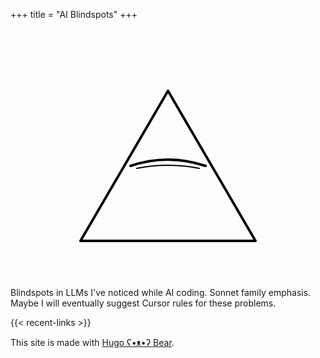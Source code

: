 +++
title = "AI Blindspots"
+++

<!-- Define the CSS variable for stroke color -->
<style>
:root {
  --stroke-color: black;
}
@media (prefers-color-scheme: dark) {
  :root {
    --stroke-color: white;
  }
}
svg {
  display: block;
  margin: 0 auto;
}
</style>

<!-- Inline SVG for the Eye of Providence -->
<svg xmlns="http://www.w3.org/2000/svg" width="400" height="400" viewBox="0 0 200 200" stroke-linecap="round" stroke-linejoin="round">
  <!-- Pyramid -->
  <polygon points="30,170 170,170 100,50" fill="none" stroke="var(--stroke-color)" stroke-width="2"/>
  <!-- Closed eye: a subtle curved eyelid -->
  <path d="M70,110 Q100,100 130,110" fill="none" stroke="var(--stroke-color)" stroke-width="2"/>
  <!-- Delicate crease detail -->
  <path d="M75,112 Q100,107 125,112" fill="none" stroke="var(--stroke-color)" stroke-width="1"/>
</svg>

Blindspots in LLMs I've noticed while AI coding. Sonnet family emphasis.  Maybe I will eventually suggest Cursor rules for these problems.

{{< recent-links >}}

This site is made with [Hugo ʕ•ᴥ•ʔ Bear](https://github.com/janraasch/hugo-bearblog/).
